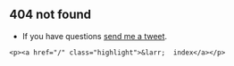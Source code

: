 <!DOCTYPE html>
<!--[if lt IE 9]><html class="no-js ie" lang="en"><![endif]-->
<!--[if IE 9]><html class="no-js ie9" lang="en"><![endif]-->
<!--[if gt IE 9]><!--><html class="no-js" lang="en"><!--<![endif]-->
<head>
  <meta charset="utf-8">
  <title>&#9776;</title>
  <meta name="author" content="Rul Ly">
  <meta name="description" content="Opini Blogger Newbie." />
  <meta name="keywords" content="cappucino21, opini blogger newbie, blogazine21, rully long field" />
  <meta name="viewport" content="width=device-width,initial-scale=1">
 <link rel="stylesheet" href="/css/all.css?v=1.06">
  <script src="/js/libs/modernizr-2.0.6.min.js"></script>
</head>
<body>

  <article>
    <h2>404 not found</h2>

<ul>
      <li>If you have questions <a href="http://twitter.com/longfield21" class="highlight" rel="external">send me a tweet</a>.</li>
    </ul>

    <p><a href="/" class="highlight">&larr;  index</a></p>
  </article>
  <script src="/js/scripts.js"></script>

</body>
</html>
